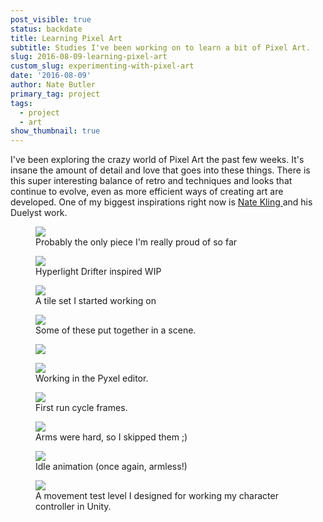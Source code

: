 ```yaml
---
post_visible: true
status: backdate
title: Learning Pixel Art
subtitle: Studies I've been working on to learn a bit of Pixel Art.
slug: 2016-08-09-learning-pixel-art
custom_slug: experimenting-with-pixel-art
date: '2016-08-09'
author: Nate Butler
primary_tag: project
tags:
  - project
  - art
show_thumbnail: true
---
```

<p>I've been exploring the crazy world of Pixel Art the past few weeks. It's insane the amount of detail and love that goes into these things. There is this super interesting balance of retro and techniques and looks that continue to evolve, even as more efficient ways of creating art are developed. One of my biggest inspirations right now is <a href="http://www.natekling.com/">Nate Kling </a>and his Duelyst work.</p><figure class="w-richtext-figure-type-image w-richtext-align-fullwidth" style="max-width:800px"><div><img src="https://uploads-ssl.webflow.com/60453108a750bf32c24d79eb/60457c13bfa49d5d4a153761_Moonlight--Dribbble.gif" loading="lazy" width="auto" height="auto"></div><figcaption>Probably the only piece I'm really proud of so far</figcaption></figure><figure class="w-richtext-figure-type-image w-richtext-align-fullwidth" style="max-width:926px"><div><img src="https://uploads-ssl.webflow.com/60453108a750bf32c24d79eb/60457c7b7a4c072509363071_Screen%20Shot%202016-06-30%20at%203.36.24%20PM.png" loading="lazy" width="auto" height="auto"></div><figcaption>Hyperlight Drifter inspired WIP</figcaption></figure><figure class="w-richtext-figure-type-image w-richtext-align-fullwidth" style="max-width:352px"><div><img src="https://uploads-ssl.webflow.com/60453108a750bf32c24d79eb/60457c834631b059dbfa2573_tiles.png" loading="lazy" width="auto" height="auto"></div><figcaption>A tile set I&nbsp;started working on</figcaption></figure><figure class="w-richtext-figure-type-image w-richtext-align-center"><div><img src="https://uploads-ssl.webflow.com/60453108a750bf32c24d79eb/604bbca065053b98d897ccef_Scene.png" loading="lazy" width="auto" height="auto"></div><figcaption>Some of these put together in a scene.</figcaption></figure><figure class="w-richtext-figure-type-image w-richtext-align-fullwidth" style="max-width:432px"><div><img src="https://uploads-ssl.webflow.com/60453108a750bf32c24d79eb/604bbbeb94938f4af1f9b482_Frostmane.png" loading="lazy" width="auto" height="auto"></div></figure><figure class="w-richtext-figure-type-image w-richtext-align-fullwidth" style="max-width:2580px"><div><img src="https://uploads-ssl.webflow.com/60453108a750bf32c24d79eb/60457c70a750bfe5b14ed66c_Screen%20Shot%202016-07-23%20at%2011.06.34%20PM.png" loading="lazy"></div><figcaption>Working in the Pyxel editor.</figcaption></figure><figure class="w-richtext-figure-type-image w-richtext-align-center"><div><img src="https://uploads-ssl.webflow.com/60453108a750bf32c24d79eb/604bbc3235e9c966139d442c_Character.png" loading="lazy" width="auto" height="auto"></div><figcaption>First run cycle frames.</figcaption></figure><figure class="w-richtext-figure-type-image w-richtext-align-fullwidth" style="max-width:256px"><div><img src="https://uploads-ssl.webflow.com/60453108a750bf32c24d79eb/604bbc3b8be289c84e57f6f9_Character.gif" loading="lazy" width="auto" height="auto"></div><figcaption>Arms were hard, so I&nbsp;skipped them ;)</figcaption></figure><figure class="w-richtext-figure-type-image w-richtext-align-fullwidth" style="max-width:819px"><div><img src="https://uploads-ssl.webflow.com/60453108a750bf32c24d79eb/604bc14b4a9d304bddae1699_animation.gif" loading="lazy"></div><figcaption>Idle animation (once again, armless!)</figcaption></figure><figure class="w-richtext-figure-type-image w-richtext-align-fullwidth" style="max-width:2560px"><div><img src="https://uploads-ssl.webflow.com/60453108a750bf32c24d79eb/604bbc5340c96d7b8259b81a_Untitled.png" loading="lazy" width="auto" height="auto"></div><figcaption>A movement test level I designed for working my character controller in Unity.</figcaption></figure>